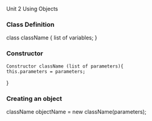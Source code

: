 Unit 2 Using Objects

### Class Definition
class className { 
    list of variables;
}

### Constructor
    Constructor className (list of parameters){ 
    this.parameters = parameters;
}
### Creating an object
className objectName = new className(parameters);

